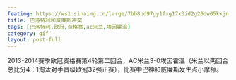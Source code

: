 ```yaml
---
featimg: https://ws1.sinaimg.cn/large/7bb8bd97gy1fxg17x3id2g20dw05kkjn.gif
title: 巴洛特利和威廉斯冲突
tags: [巴洛特利,欧冠,资格赛,ac米兰,埃因霍温]
category: gif
layout: post-full
---
```

2013-2014赛季欧冠资格赛第4轮第二回合，AC米兰3-0埃因霍温（米兰以两回合总比分4：1淘汰对手晋级欧冠32强正赛），比赛中巴神和威廉斯发生点小摩擦。